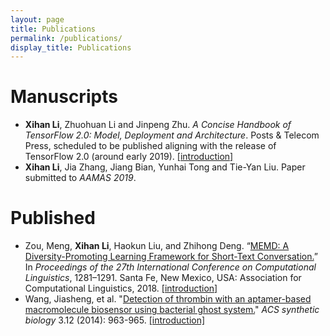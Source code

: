 ```yaml
---
layout: page
title: Publications
permalink: /publications/
display_title: Publications
---
```


# Manuscripts

- **Xihan Li**, Zhuohuan Li and Jinpeng Zhu. *A Concise Handbook of TensorFlow 2.0: Model, Deployment and Architecture*. Posts & Telecom Press, scheduled to be published aligning with the release of TensorFlow 2.0 (around early 2019). [[introduction]]({{site.url}}/tensorflow/2018/08/29/a-concise-handbook-of-tensorflow.html)
- **Xihan Li**, Jia Zhang, Jiang Bian, Yunhai Tong and Tie-Yan Liu. Paper submitted to *AAMAS 2019*.

<!-- <table width="100%" style="border: 0px; ">
    <tr>
        <td>
            <center><img src="{{site.url}}/assets/publications/tfhandbook.png" width="100%"/></center>
        </td>
        <td width="70%">
            <b>Xihan Li</b>, Zhuohuan Li, Jingtian Peng and Jinpeng Zhu. <br />
            <b>A Concise Handbook of TensorFlow 2.0: Model, Deployment and Architecture</b> <br />
            <i>Posts & Telecom Press</i>, estimated to be published aligning with TensorFlow 2.0 (around early 2019) <br />
            More info with open-sourced version can be found <a href="/resources/#a-concise-handbook-of-tensorflow">here</a>.
        </td>
    </tr>
    <tr>
        <td>
            <center><img src="{{site.url}}/assets/publications/marl.png" width="100%"/></center>
        </td>
        <td width="70%">
            <b>Xihan Li</b>, Jia Zhang, Jiang Bian, Tie-Yan Liu, Yunhai Tong. <br />
            Work in Microsoft Research Asia, paper submitted to AAAI 2019
        </td>
    </tr>
</table> -->

# Published

- Zou, Meng, **Xihan Li**, Haokun Liu, and Zhihong Deng. “[MEMD: A Diversity-Promoting Learning Framework for Short-Text Conversation.](http://www.aclweb.org/anthology/C18-1109)” In *Proceedings of the 27th International Conference on Computational Linguistics*, 1281–1291. Santa Fe, New Mexico, USA: Association for Computational Linguistics, 2018. [[introduction]]({{site.url}}/projects/#memd)
- Wang, Jiasheng, et al. "[Detection of thrombin with an aptamer-based macromolecule biosensor using bacterial ghost system.](http://pubs.acs.org/doi/abs/10.1021/sb500018f)" *ACS synthetic biology* 3.12 (2014): 963-965. [[introduction]]({{site.url}}/projects/#aptamer)